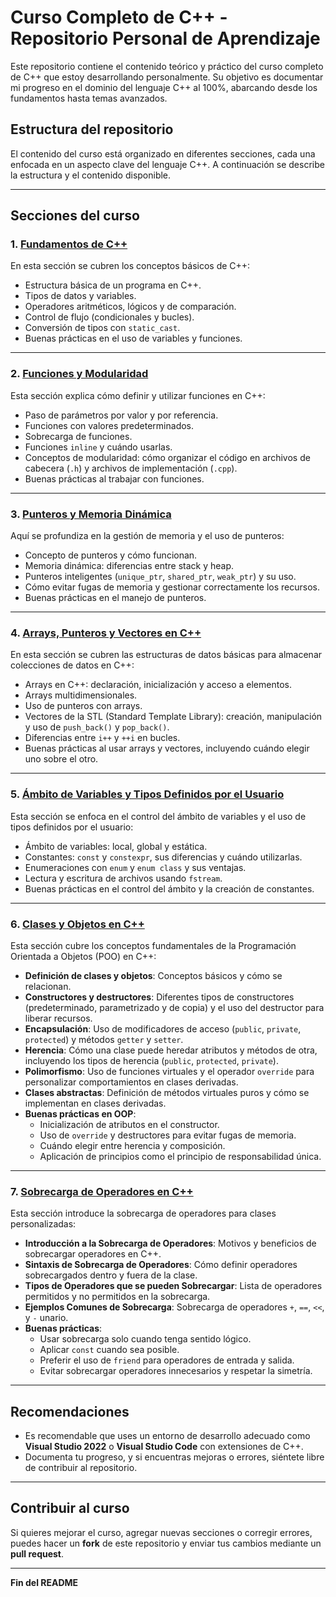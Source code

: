 # Curso Completo de C++ - Repositorio Personal de Aprendizaje

Este repositorio contiene el contenido teórico y práctico del curso completo de C++ que estoy desarrollando personalmente. Su objetivo es documentar mi progreso en el dominio del lenguaje C++ al 100%, abarcando desde los fundamentos hasta temas avanzados.

## Estructura del repositorio

El contenido del curso está organizado en diferentes secciones, cada una enfocada en un aspecto clave del lenguaje C++. A continuación se describe la estructura y el contenido disponible.

---

## Secciones del curso

### 1. [Fundamentos de C++](Seccion1_Fundamentos.md)

En esta sección se cubren los conceptos básicos de C++:
- Estructura básica de un programa en C++.
- Tipos de datos y variables.
- Operadores aritméticos, lógicos y de comparación.
- Control de flujo (condicionales y bucles).
- Conversión de tipos con `static_cast`.
- Buenas prácticas en el uso de variables y funciones.

---

### 2. [Funciones y Modularidad](Seccion2_Funciones.md)

Esta sección explica cómo definir y utilizar funciones en C++:
- Paso de parámetros por valor y por referencia.
- Funciones con valores predeterminados.
- Sobrecarga de funciones.
- Funciones `inline` y cuándo usarlas.
- Conceptos de modularidad: cómo organizar el código en archivos de cabecera (`.h`) y archivos de implementación (`.cpp`).
- Buenas prácticas al trabajar con funciones.

---

### 3. [Punteros y Memoria Dinámica](Seccion3_Punteros.md)

Aquí se profundiza en la gestión de memoria y el uso de punteros:
- Concepto de punteros y cómo funcionan.
- Memoria dinámica: diferencias entre stack y heap.
- Punteros inteligentes (`unique_ptr`, `shared_ptr`, `weak_ptr`) y su uso.
- Cómo evitar fugas de memoria y gestionar correctamente los recursos.
- Buenas prácticas en el manejo de punteros.

---

### 4. [Arrays, Punteros y Vectores en C++](Seccion4_ArraysVectores.md)

En esta sección se cubren las estructuras de datos básicas para almacenar colecciones de datos en C++:
- Arrays en C++: declaración, inicialización y acceso a elementos.
- Arrays multidimensionales.
- Uso de punteros con arrays.
- Vectores de la STL (Standard Template Library): creación, manipulación y uso de `push_back()` y `pop_back()`.
- Diferencias entre `i++` y `++i` en bucles.
- Buenas prácticas al usar arrays y vectores, incluyendo cuándo elegir uno sobre el otro.

---

### 5. [Ámbito de Variables y Tipos Definidos por el Usuario](Seccion5_Ambito_Variables.md)

Esta sección se enfoca en el control del ámbito de variables y el uso de tipos definidos por el usuario:
- Ámbito de variables: local, global y estática.
- Constantes: `const` y `constexpr`, sus diferencias y cuándo utilizarlas.
- Enumeraciones con `enum` y `enum class` y sus ventajas.
- Lectura y escritura de archivos usando `fstream`.
- Buenas prácticas en el control del ámbito y la creación de constantes.

---

### 6. [Clases y Objetos en C++](Seccion6_ClasesObjetos.md)

Esta sección cubre los conceptos fundamentales de la Programación Orientada a Objetos (POO) en C++:
- **Definición de clases y objetos**: Conceptos básicos y cómo se relacionan.
- **Constructores y destructores**: Diferentes tipos de constructores (predeterminado, parametrizado y de copia) y el uso del destructor para liberar recursos.
- **Encapsulación**: Uso de modificadores de acceso (`public`, `private`, `protected`) y métodos `getter` y `setter`.
- **Herencia**: Cómo una clase puede heredar atributos y métodos de otra, incluyendo los tipos de herencia (`public`, `protected`, `private`).
- **Polimorfismo**: Uso de funciones virtuales y el operador `override` para personalizar comportamientos en clases derivadas.
- **Clases abstractas**: Definición de métodos virtuales puros y cómo se implementan en clases derivadas.
- **Buenas prácticas en OOP**:
  - Inicialización de atributos en el constructor.
  - Uso de `override` y destructores para evitar fugas de memoria.
  - Cuándo elegir entre herencia y composición.
  - Aplicación de principios como el principio de responsabilidad única.

---

### 7. [Sobrecarga de Operadores en C++](Seccion7_SobrecargaOperadores.md)

Esta sección introduce la sobrecarga de operadores para clases personalizadas:
- **Introducción a la Sobrecarga de Operadores**: Motivos y beneficios de sobrecargar operadores en C++.
- **Sintaxis de Sobrecarga de Operadores**: Cómo definir operadores sobrecargados dentro y fuera de la clase.
- **Tipos de Operadores que se pueden Sobrecargar**: Lista de operadores permitidos y no permitidos en la sobrecarga.
- **Ejemplos Comunes de Sobrecarga**: Sobrecarga de operadores `+`, `==`, `<<`, y `-` unario.
- **Buenas prácticas**:
  - Usar sobrecarga solo cuando tenga sentido lógico.
  - Aplicar `const` cuando sea posible.
  - Preferir el uso de `friend` para operadores de entrada y salida.
  - Evitar sobrecargar operadores innecesarios y respetar la simetría.

---



## Recomendaciones

- Es recomendable que uses un entorno de desarrollo adecuado como **Visual Studio 2022** o **Visual Studio Code** con extensiones de C++.
- Documenta tu progreso, y si encuentras mejoras o errores, siéntete libre de contribuir al repositorio.

---

## Contribuir al curso

Si quieres mejorar el curso, agregar nuevas secciones o corregir errores, puedes hacer un **fork** de este repositorio y enviar tus cambios mediante un **pull request**.

---

**Fin del README**
